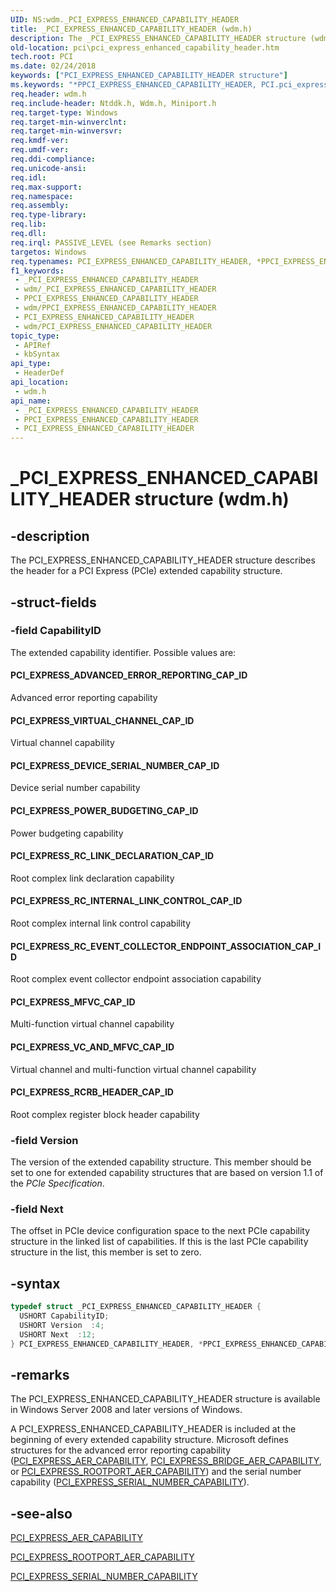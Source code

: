 ```yaml
---
UID: NS:wdm._PCI_EXPRESS_ENHANCED_CAPABILITY_HEADER
title: _PCI_EXPRESS_ENHANCED_CAPABILITY_HEADER (wdm.h)
description: The _PCI_EXPRESS_ENHANCED_CAPABILITY_HEADER structure (wdm.h) describes the header for a PCI Express (PCIe) extended capability structure.
old-location: pci\pci_express_enhanced_capability_header.htm
tech.root: PCI
ms.date: 02/24/2018
keywords: ["PCI_EXPRESS_ENHANCED_CAPABILITY_HEADER structure"]
ms.keywords: "*PPCI_EXPRESS_ENHANCED_CAPABILITY_HEADER, PCI.pci_express_enhanced_capability_header, PCI_EXPRESS_ENHANCED_CAPABILITY_HEADER, PCI_EXPRESS_ENHANCED_CAPABILITY_HEADER structure [Buses], PPCI_EXPRESS_ENHANCED_CAPABILITY_HEADER, PPCI_EXPRESS_ENHANCED_CAPABILITY_HEADER structure pointer [Buses], _PCI_EXPRESS_ENHANCED_CAPABILITY_HEADER, pci_struct_50b450a2-7198-4021-947b-2c276ca9b274.xml, wdm/PCI_EXPRESS_ENHANCED_CAPABILITY_HEADER, wdm/PPCI_EXPRESS_ENHANCED_CAPABILITY_HEADER"
req.header: wdm.h
req.include-header: Ntddk.h, Wdm.h, Miniport.h
req.target-type: Windows
req.target-min-winverclnt: 
req.target-min-winversvr: 
req.kmdf-ver: 
req.umdf-ver: 
req.ddi-compliance: 
req.unicode-ansi: 
req.idl: 
req.max-support: 
req.namespace: 
req.assembly: 
req.type-library: 
req.lib: 
req.dll: 
req.irql: PASSIVE_LEVEL (see Remarks section)
targetos: Windows
req.typenames: PCI_EXPRESS_ENHANCED_CAPABILITY_HEADER, *PPCI_EXPRESS_ENHANCED_CAPABILITY_HEADER
f1_keywords:
 - _PCI_EXPRESS_ENHANCED_CAPABILITY_HEADER
 - wdm/_PCI_EXPRESS_ENHANCED_CAPABILITY_HEADER
 - PPCI_EXPRESS_ENHANCED_CAPABILITY_HEADER
 - wdm/PPCI_EXPRESS_ENHANCED_CAPABILITY_HEADER
 - PCI_EXPRESS_ENHANCED_CAPABILITY_HEADER
 - wdm/PCI_EXPRESS_ENHANCED_CAPABILITY_HEADER
topic_type:
 - APIRef
 - kbSyntax
api_type:
 - HeaderDef
api_location:
 - wdm.h
api_name:
 - _PCI_EXPRESS_ENHANCED_CAPABILITY_HEADER
 - PPCI_EXPRESS_ENHANCED_CAPABILITY_HEADER
 - PCI_EXPRESS_ENHANCED_CAPABILITY_HEADER
---
```


# _PCI_EXPRESS_ENHANCED_CAPABILITY_HEADER structure (wdm.h)


## -description

The PCI_EXPRESS_ENHANCED_CAPABILITY_HEADER structure describes the header for a PCI Express (PCIe) extended capability structure.

## -struct-fields

### -field CapabilityID

The extended capability identifier. Possible values are:





#### PCI_EXPRESS_ADVANCED_ERROR_REPORTING_CAP_ID

Advanced error reporting capability



#### PCI_EXPRESS_VIRTUAL_CHANNEL_CAP_ID

Virtual channel capability



#### PCI_EXPRESS_DEVICE_SERIAL_NUMBER_CAP_ID

Device serial number capability



#### PCI_EXPRESS_POWER_BUDGETING_CAP_ID

Power budgeting capability



#### PCI_EXPRESS_RC_LINK_DECLARATION_CAP_ID

Root complex link declaration capability



#### PCI_EXPRESS_RC_INTERNAL_LINK_CONTROL_CAP_ID

Root complex internal link control capability



#### PCI_EXPRESS_RC_EVENT_COLLECTOR_ENDPOINT_ASSOCIATION_CAP_ID

Root complex event collector endpoint association capability



#### PCI_EXPRESS_MFVC_CAP_ID

Multi-function virtual channel capability



#### PCI_EXPRESS_VC_AND_MFVC_CAP_ID

Virtual channel and multi-function virtual channel capability



#### PCI_EXPRESS_RCRB_HEADER_CAP_ID

Root complex register block header capability

### -field Version

The version of the extended capability structure. This member should be set to one for extended capability structures that are based on version 1.1 of the <i>PCIe Specification</i>.

### -field Next

The offset in PCIe device configuration space to the next PCIe capability structure in the linked list of capabilities. If this is the last PCIe capability structure in the list, this member is set to zero.

## -syntax

```cpp
typedef struct _PCI_EXPRESS_ENHANCED_CAPABILITY_HEADER {
  USHORT CapabilityID;
  USHORT Version  :4;
  USHORT Next  :12;
} PCI_EXPRESS_ENHANCED_CAPABILITY_HEADER, *PPCI_EXPRESS_ENHANCED_CAPABILITY_HEADER;
```

## -remarks

The PCI_EXPRESS_ENHANCED_CAPABILITY_HEADER structure is available in Windows Server 2008 and later versions of Windows.

A PCI_EXPRESS_ENHANCED_CAPABILITY_HEADER is included at the beginning of every extended capability structure. Microsoft defines structures for the advanced error reporting capability (<a href="/windows-hardware/drivers/ddi/wdm/ns-wdm-_pci_express_aer_capability">PCI_EXPRESS_AER_CAPABILITY</a>, <a href="/windows-hardware/drivers/ddi/wdm/ns-wdm-_pci_express_bridge_aer_capability">PCI_EXPRESS_BRIDGE_AER_CAPABILITY</a>, or <a href="/windows-hardware/drivers/ddi/wdm/ns-wdm-_pci_express_rootport_aer_capability">PCI_EXPRESS_ROOTPORT_AER_CAPABILITY</a>) and the serial number capability (<a href="/windows-hardware/drivers/ddi/wdm/ns-wdm-_pci_express_serial_number_capability">PCI_EXPRESS_SERIAL_NUMBER_CAPABILITY</a>).

## -see-also

<a href="/windows-hardware/drivers/ddi/wdm/ns-wdm-_pci_express_aer_capability">PCI_EXPRESS_AER_CAPABILITY</a>



<a href="/windows-hardware/drivers/ddi/wdm/ns-wdm-_pci_express_rootport_aer_capability">PCI_EXPRESS_ROOTPORT_AER_CAPABILITY</a>



<a href="/windows-hardware/drivers/ddi/wdm/ns-wdm-_pci_express_serial_number_capability">PCI_EXPRESS_SERIAL_NUMBER_CAPABILITY</a>

